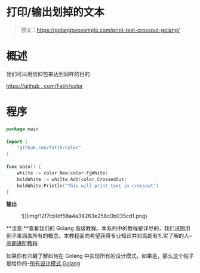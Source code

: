 # 打印/输出划掉的文本

> 原文：<https://golangbyexample.com/print-text-crossout-golang/>

# **概述**

我们可以用信仰包来达到同样的目的

[https://github . com/Fatih/color](https://github.com/fatih/color)

# **程序**

```go
package main

import (
	"github.com/fatih/color"
)

func main() {
	whilte := color.New(color.FgWhite)
	boldWhite := whilte.Add(color.CrossedOut)
	boldWhite.Println("This will print text in crossout")
}
```

**输出**

<figure class="wp-block-image size-full">![](img/12f7cb1df58a4a34263e258c0b035cd1.png)</figure>

**注意:**查看我们的 Golang 高级教程。本系列中的教程是详尽的，我们试图用例子来涵盖所有的概念。本教程面向希望获得专业知识并对高朗有扎实了解的人–[高朗进阶教程](https://golangbyexample.com/golang-comprehensive-tutorial/)

如果你有兴趣了解如何在 Golang 中实现所有的设计模式。如果是，那么这个帖子是给你的–[所有设计模式 Golang](https://golangbyexample.com/all-design-patterns-golang/)